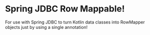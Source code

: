 # Spring JDBC Row Mappable!

For use with Spring JDBC to turn Kotlin data classes into RowMapper objects just by using a single annotation!
